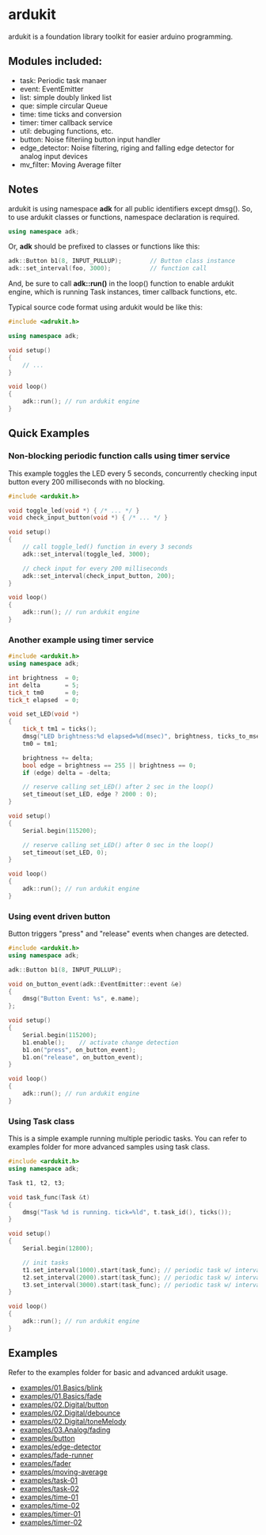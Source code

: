 # ardukit
ardukit is a foundation library toolkit for easier arduino programming.


## Modules included:
- task: Periodic task manaer
- event: EventEmitter
- list: simple doubly linked list
- que: simple circular Queue
- time: time ticks and conversion
- timer: timer callback service
- util: debuging functions, etc.
- button: Noise filteriing button input handler
- edge_detector: Noise filtering, riging and falling edge detector for analog input devices
- mv_filter: Moving Average filter


## Notes
ardukit is using namespace **adk** for all public identifiers except dmsg().
So, to use ardukit classes or functions, namespace declaration is required.

```cpp
using namespace adk;
```

Or, **adk** should be prefixed to classes or functions like this:

```cpp
adk::Button b1(8, INPUT_PULLUP);        // Button class instance
adk::set_interval(foo, 3000);           // function call
```

And, be sure to call **adk::run()** in the loop() function to enable ardukit engine, which is running Task instances, timer callback functions, etc.

Typical source code format using ardukit would be like this:

```cpp
#include <adrukit.h>

using namespace adk;

void setup()
{
    // ...
}

void loop()
{
    adk::run(); // run ardukit engine
}
```


## Quick Examples

### Non-blocking periodic function calls using timer service

This example toggles the LED every 5 seconds, concurrently checking input button every 200 milliseconds with no blocking.

```cpp
#include <ardukit.h>

void toggle_led(void *) { /* ... */ }
void check_input_button(void *) { /* ... */ }

void setup()
{
    // call toggle_led() function in every 3 seconds
    adk::set_interval(toggle_led, 3000);

    // check input for every 200 milliseconds
    adk::set_interval(check_input_button, 200);
}

void loop()
{
    adk::run(); // run ardukit engine
}
```

### Another example using timer service

```cpp
#include <ardukit.h>
using namespace adk;

int brightness  = 0;
int delta       = 5;
tick_t tm0      = 0;
tick_t elapsed  = 0;

void set_LED(void *)
{
    tick_t tm1 = ticks();
    dmsg("LED brightness:%d elapsed=%d(msec)", brightness, ticks_to_msec(tm1-tm0));
    tm0 = tm1;

    brightness += delta;
    bool edge = brightness == 255 || brightness == 0;
    if (edge) delta = -delta;

    // reserve calling set_LED() after 2 sec in the loop()
    set_timeout(set_LED, edge ? 2000 : 0);
}

void setup()
{
    Serial.begin(115200);

    // reserve calling set_LED() after 0 sec in the loop()
    set_timeout(set_LED, 0);
}

void loop()
{
    adk::run(); // run ardukit engine
}
```

### Using event driven button
Button triggers "press" and "release" events when changes are detected.

```cpp
#include <ardukit.h>
using namespace adk;

adk::Button b1(8, INPUT_PULLUP);

void on_button_event(adk::EventEmitter::event &e)
{
    dmsg("Button Event: %s", e.name);
};

void setup()
{
    Serial.begin(115200);
    b1.enable();    // activate change detection
    b1.on("press", on_button_event);
    b1.on("release", on_button_event);
}

void loop()
{
    adk::run(); // run ardukit engine
}
```

### Using Task class

This is a simple example running multiple periodic tasks.
You can refer to examples folder for more advanced samples using task class.

```cpp
#include <ardukit.h>
using namespace adk;

Task t1, t2, t3;

void task_func(Task &t)
{
    dmsg("Task %d is running. tick=%ld", t.task_id(), ticks());
}

void setup()
{
    Serial.begin(12800);

    // init tasks
    t1.set_interval(1000).start(task_func); // periodic task w/ interval=1sec
    t2.set_interval(2000).start(task_func); // periodic task w/ interval=2sec
    t3.set_interval(3000).start(task_func); // periodic task w/ interval=3sec
}

void loop()
{
    adk::run(); // run ardukit engine
}
```


## Examples

Refer to the examples folder for basic and advanced ardukit usage.

- [examples/01.Basics/blink](examples/01.Basics/blink/blink.ino)
- [examples/01.Basics/fade](examples/01.Basics/fade/fade.ino)
- [examples/02.Digital/button](examples/02.Digital/button/button.ino)
- [examples/02.Digital/debounce](examples/02.Digital/debounce/debounce.ino)
- [examples/02.Digital/toneMelody](examples/02.Digital/toneMelody/toneMelody.ino)
- [examples/03.Analog/fading](examples/03.Analog/fading/fading.ino)
- [examples/button](examples/button/button.ino)
- [examples/edge-detector](examples/edge-detector/edge-detector.ino)
- [examples/fade-runner](examples/fade-runner/fade-runner.ino)
- [examples/fader](examples/fader/fader.ino)
- [examples/moving-average](examples/moving-average/moving-average.ino)
- [examples/task-01](examples/task-01/task-01.ino)
- [examples/task-02](examples/task-02/task-02.ino)
- [examples/time-01](examples/time-01/time-01.ino)
- [examples/time-02](examples/time-02/time-02.ino)
- [examples/timer-01](examples/timer-01/timer-01.ino)
- [examples/timer-02](examples/timer-02/timer-02.ino)
